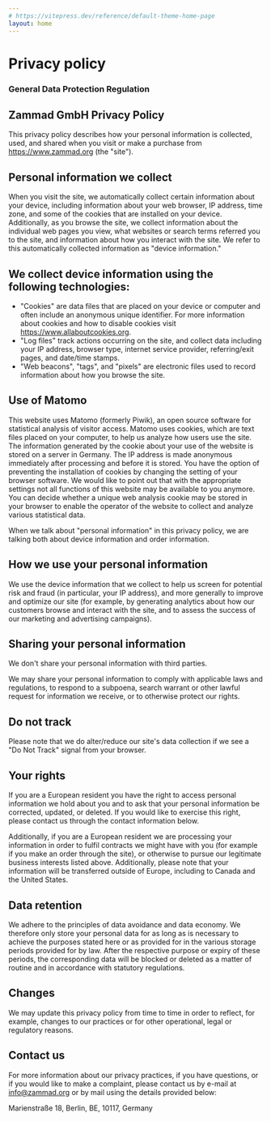 ```yaml
---
# https://vitepress.dev/reference/default-theme-home-page
layout: home
---
```


# Privacy policy

### General Data Protection Regulation

## Zammad GmbH Privacy Policy

This privacy policy describes how your personal information is collected, used, and shared when you visit or make a purchase from https://www.zammad.org (the "site").

## Personal information we collect

When you visit the site, we automatically collect certain information about your device, including information about your web browser, IP address, time zone, and some of the cookies that are installed on your device. Additionally, as you browse the site, we collect information about the individual web pages you view, what websites or search terms referred you to the site, and information about how you interact with the site. We refer to this automatically collected information as "device information."

## We collect device information using the following technologies:

* "Cookies" are data files that are placed on your device or computer and often include an anonymous unique identifier. For more information about cookies and how to disable cookies visit https://www.allaboutcookies.org.
* "Log files" track actions occurring on the site, and collect data including your IP address, browser type, internet service provider, referring/exit pages, and date/time stamps.
* "Web beacons", "tags", and "pixels" are electronic files used to record information about how you browse the site.

## Use of Matomo

This website uses Matomo (formerly Piwik), an open source software for statistical analysis of visitor access. Matomo uses cookies, which are text files placed on your computer, to help us analyze how users use the site. The information generated by the cookie about your use of the website is stored on a server in Germany. The IP address is made anonymous immediately after processing and before it is stored. You have the option of preventing the installation of cookies by changing the setting of your browser software. We would like to point out that with the appropriate settings not all functions of this website may be available to you anymore. You can decide whether a unique web analysis cookie may be stored in your browser to enable the operator of the website to collect and analyze various statistical data.

When we talk about "personal information" in this privacy policy, we are talking both about device information and order information.

## How we use your personal information

We use the device information that we collect to help us screen for potential risk and fraud (in particular, your IP address), and more generally to improve and optimize our site (for example, by generating analytics about how our customers browse and interact with the site, and to assess the success of our marketing and advertising campaigns).

## Sharing your personal information

We don't share your personal information with third parties.

We may share your personal information to comply with applicable laws and regulations, to respond to a subpoena, search warrant or other lawful request for information we receive, or to otherwise protect our rights.

## Do not track

Please note that we do alter/reduce our site's data collection if we see a "Do Not Track" signal from your browser.

## Your rights

If you are a European resident you have the right to access personal information we hold about you and to ask that your personal information be corrected, updated, or deleted. If you would like to exercise this right, please contact us through the contact information below.

Additionally, if you are a European resident we are processing your information in order to fulfil contracts we might have with you (for example if you make an order through the site), or otherwise to pursue our legitimate business interests listed above. Additionally, please note that your information will be transferred outside of Europe, including to Canada and the United States.

## Data retention

We adhere to the principles of data avoidance and data economy. We therefore only store your personal data for as long as is necessary to achieve the purposes stated here or as provided for in the various storage periods provided for by law. After the respective purpose or expiry of these periods, the corresponding data will be blocked or deleted as a matter of routine and in accordance with statutory regulations.

## Changes

We may update this privacy policy from time to time in order to reflect, for example, changes to our practices or for other operational, legal or regulatory reasons.

## Contact us

For more information about our privacy practices, if you have questions, or if you would like to make a complaint, please contact us by e-mail at info@zammad.org or by mail using the details provided below:

Marienstraße 18, Berlin, BE, 10117, Germany

